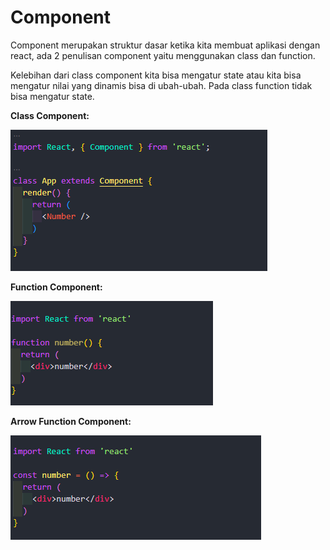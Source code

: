 # Component

Component merupakan struktur dasar ketika kita membuat aplikasi dengan react, ada 2 penulisan component yaitu menggunakan class dan function.

Kelebihan dari class component kita bisa mengatur state atau kita bisa mengatur nilai yang dinamis bisa di ubah-ubah. Pada class function tidak bisa mengatur state.

**Class Component:**

![Component](img/component.png)

**Function Component:**

![Component](img/functionComponent.png)

**Arrow Function Component:**

![Component](img/arrowFunctionComponent.png)
